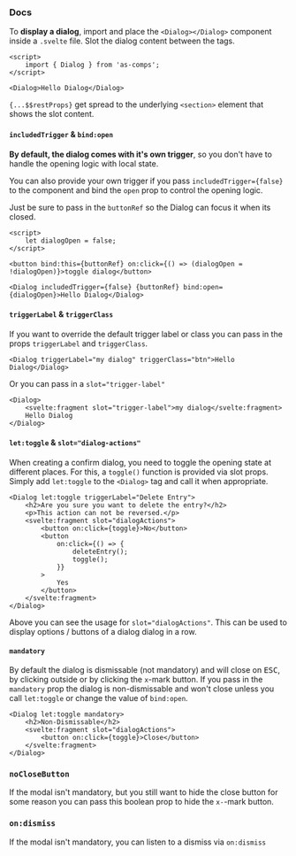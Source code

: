 ### Docs

To **display a dialog**, import and place the `<Dialog></Dialog>` component inside a `.svelte` file. Slot the dialog content between the tags.

```svelte
<script>
	import { Dialog } from 'as-comps';
</script>

<Dialog>Hello Dialog</Dialog>
```

`{...$$restProps}` get spread to the underlying `<section>` element that shows the slot content.

#### `includedTrigger` & `bind:open`

**By default, the dialog comes with it's own trigger**, so you don't have to handle the opening logic with local state.

You can also provide your own trigger if you pass `includedTrigger={false}` to the component and bind the `open` prop to control the opening logic.

Just be sure to pass in the `buttonRef` so the Dialog can focus it when its closed.

```svelte
<script>
	let dialogOpen = false;
</script>

<button bind:this={buttonRef} on:click={() => (dialogOpen = !dialogOpen)}>toggle dialog</button>

<Dialog includedTrigger={false} {buttonRef} bind:open={dialogOpen}>Hello Dialog</Dialog>
```

#### `triggerLabel` & `triggerClass`

If you want to override the default trigger label or class you can pass in the props `triggerLabel` and `triggerClass`.

```svelte
<Dialog triggerLabel="my dialog" triggerClass="btn">Hello Dialog</Dialog>
```

Or you can pass in a `slot="trigger-label"`

```svelte
<Dialog>
	<svelte:fragment slot="trigger-label">my dialog</svelte:fragment>
	Hello Dialog
</Dialog>
```

#### `let:toggle` & `slot="dialog-actions"`

When creating a confirm dialog, you need to toggle the opening state at different places. For this, a `toggle()` function is provided via slot props. Simply add `let:toggle` to the `<Dialog>` tag and call it when appropriate.

```svelte
<Dialog let:toggle triggerLabel="Delete Entry">
	<h2>Are you sure you want to delete the entry?</h2>
	<p>This action can not be reversed.</p>
	<svelte:fragment slot="dialogActions">
		<button on:click={toggle}>No</button>
		<button
			on:click={() => {
				deleteEntry();
				toggle();
			}}
		>
			Yes
		</button>
	</svelte:fragment>
</Dialog>
```

Above you can see the usage for `slot="dialogActions"`. This can be used to display options / buttons of a dialog dialog in a row.

#### `mandatory`

By default the dialog is dismissable (not mandatory) and will close on <kbd>ESC</kbd>, by clicking outside or by clicking the `x`-mark button. If you pass in the `mandatory` prop the dialog is non-dismissable and won't close unless you call `let:toggle` or change the value of `bind:open`.

```svelte
<Dialog let:toggle mandatory>
	<h2>Non-Dismissable</h2>
	<svelte:fragment slot="dialogActions">
		<button on:click={toggle}>Close</button>
	</svelte:fragment>
</Dialog>
```

### `noCloseButton`

If the modal isn't mandatory, but you still want to hide the close button for some reason you can pass this boolean prop to hide the `x-`-mark button.

### `on:dismiss`

If the modal isn't mandatory, you can listen to a dismiss via `on:dismiss`
